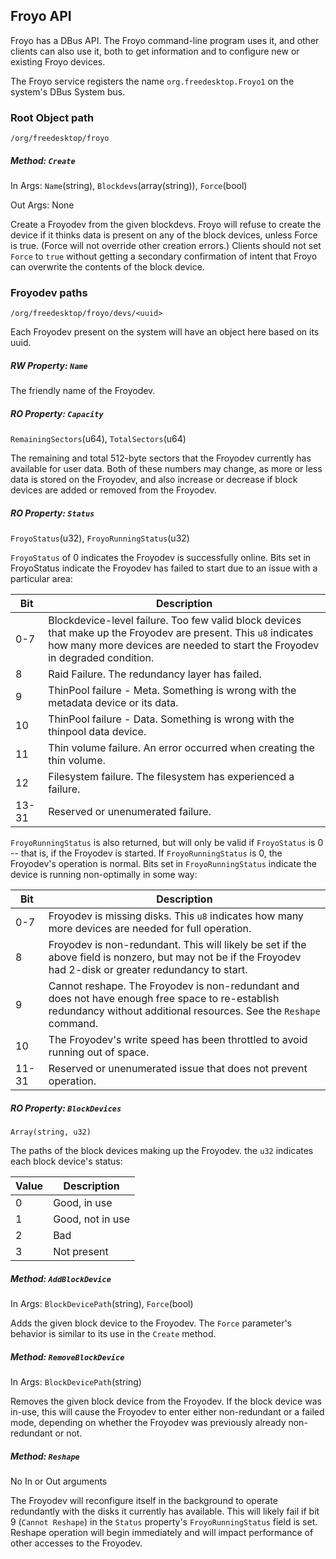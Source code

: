 ## Froyo API

Froyo has a DBus API. The Froyo command-line program uses it, and
other clients can also use it, both to get information and to
configure new or existing Froyo devices.

The Froyo service registers the name `org.freedesktop.Froyo1` on the system's
DBus System bus.

### Root Object path

`/org/freedesktop/froyo`

##### Method: `Create`

In Args: `Name`(string), `Blockdevs`(array(string)), `Force`(bool)

Out Args: None

Create a Froyodev from the given blockdevs. Froyo will refuse to
create the device if it thinks data is present on any of the block
devices, unless Force is true. (Force will not override other
creation errors.)
Clients should not set `Force` to `true` without getting a secondary
confirmation of intent that Froyo can overwrite the contents of the
block device.

### Froyodev paths

`/org/freedesktop/froyo/devs/<uuid>`

Each Froyodev present on the system will have an object here based on
its uuid.

##### RW Property: `Name`

The friendly name of the Froyodev.

##### RO Property: `Capacity`

`RemainingSectors`(u64), `TotalSectors`(u64)

The remaining and total 512-byte sectors that the
Froyodev currently has available for user data. Both of these numbers
may change, as more or less data is stored on the Froyodev, and also
increase or decrease if block devices are added or removed from the
Froyodev.

##### RO Property: `Status`

`FroyoStatus`(u32), `FroyoRunningStatus`(u32)

`FroyoStatus` of 0 indicates the Froyodev is successfully online. Bits
set in FroyoStatus indicate the Froyodev has failed to start due to an
issue with a particular area:


| Bit | Description
|-----|----------------
|0-7  |Blockdevice-level failure. Too few valid block devices that make up the Froyodev are present. This `u8` indicates how many more devices are needed to start the Froyodev in degraded condition.
|8    |Raid Failure. The redundancy layer has failed.
|9    |ThinPool failure - Meta. Something is wrong with the metadata device or its data.
|10   |ThinPool failure - Data. Something is wrong with the thinpool data device.
|11   |Thin volume failure. An error occurred when creating the thin volume.
|12   |Filesystem failure. The filesystem has experienced a failure.
|13-31|Reserved or unenumerated failure.

`FroyoRunningStatus` is also returned, but will only be valid if
`FroyoStatus` is 0 -- that is, if the Froyodev is started. If
`FroyoRunningStatus` is 0, the Froyodev's operation is normal. Bits set
in `FroyoRunningStatus` indicate the device is running non-optimally in
some way:

| Bit | Description
|-----|----------------
|0-7  |Froyodev is missing disks. This `u8` indicates how many more devices are needed for full operation.
|8    |Froyodev is non-redundant. This will likely be set if the above field is nonzero, but may not be if the Froyodev had 2-disk or greater redundancy to start.
|9    | Cannot reshape. The Froyodev is non-redundant and does not have enough free space to re-establish redundancy without additional resources. See the `Reshape` command.
|10   |The Froyodev's write speed has been throttled to avoid running out of space.
|11-31|Reserved or unenumerated issue that does not prevent operation.

##### RO Property: `BlockDevices`

`Array(string, u32)`

The paths of the block devices making up the Froyodev. the `u32` indicates
each block device's status:

| Value | Description
|-------|----------------
|0      | Good, in use
|1      | Good, not in use
|2      | Bad
|3      | Not present

##### Method: `AddBlockDevice`

In Args: `BlockDevicePath`(string), `Force`(bool)

Adds the given block device to the Froyodev. The `Force` parameter's
behavior is similar to its use in the `Create` method.

##### Method: `RemoveBlockDevice`

In Args: `BlockDevicePath`(string)

Removes the given block device from the Froyodev. If the block device
was in-use, this will cause the Froyodev to enter either non-redundant
or a failed mode, depending on whether the Froyodev was previously
already non-redundant or not.

##### Method: `Reshape`

No In or Out arguments

The Froyodev will reconfigure itself in the background to operate
redundantly with the disks it currently has available. This will
likely fail if bit 9 (`Cannot Reshape`) in the `Status` property's
`FroyoRunningStatus` field is set. Reshape operation will begin
immediately and will impact performance of other accesses to the
Froyodev.

